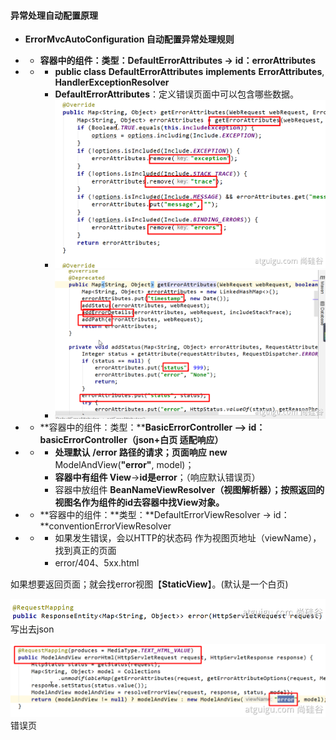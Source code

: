#### 异常处理自动配置原理

- **ErrorMvcAutoConfiguration  自动配置异常处理规则**

- - **容器中的组件：类型：DefaultErrorAttributes ->** **id：errorAttributes**

- - - **public class** **DefaultErrorAttributes** **implements** **ErrorAttributes**, **HandlerExceptionResolver**
    - **DefaultErrorAttributes**：定义错误页面中可以包含哪些数据。
    - ![img](异常处理自动配置原理.assets/1606044430037-8d599e30-1679-407c-96b7-4df345848fa4.png)
    - ![img](异常处理自动配置原理.assets/1606044487738-8cb1dcda-08c5-4104-a634-b2468512e60f.png)

- - **容器中的组件：类型：****BasicErrorController --> id：basicErrorController（json+白页 适配响应）**

- - - **处理默认** **/error 路径的请求；页面响应** **new** ModelAndView(**"error"**, model)；
    - **容器中有组件 View**->**id是error**；（响应默认错误页）
    - 容器中放组件 **BeanNameViewResolver（视图解析器）；按照返回的视图名作为组件的id去容器中找View对象。**

- - **容器中的组件：**类型：**DefaultErrorViewResolver -> id：**conventionErrorViewResolver

- - - 如果发生错误，会以HTTP的状态码 作为视图页地址（viewName），找到真正的页面
    - error/404、5xx.html

如果想要返回页面；就会找error视图【**StaticView**】。(默认是一个白页)

![img](异常处理自动配置原理.assets/1606043870164-3770e116-344f-448e-8bff-8f32438edc9a.png)写出去json

![img](异常处理自动配置原理.assets/1606043904074-50b7f088-2d2b-4da5-85e2-0a756da74dca.png) 错误页